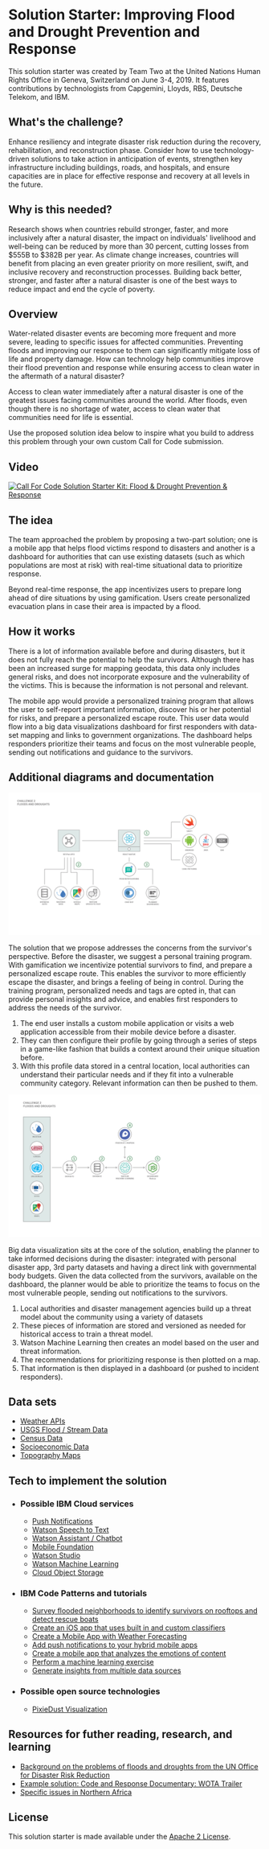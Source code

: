 # Solution Starter: Improving Flood and Drought Prevention and Response

This solution starter was created by Team Two at the United Nations Human Rights Office in Geneva, Switzerland on June 3-4, 2019. It features contributions by technologists from Capgemini, Lloyds, RBS, Deutsche Telekom, and IBM. 

## What's the challenge?

Enhance resiliency and integrate disaster risk reduction during the recovery, rehabilitation, and reconstruction phase. Consider how to use technology-driven solutions to take action in anticipation of events, strengthen key infrastructure including buildings, roads, and hospitals, and ensure capacities are in place for effective response and recovery at all levels in the future.

## Why is this needed?

Research shows when countries rebuild stronger, faster, and more inclusively after a natural disaster, the impact on individuals' livelihood and well-being can be reduced by more than 30 percent, cutting losses from $555B to $382B per year.  As climate change increases, countries will benefit from placing an even greater priority on more resilient, swift, and inclusive recovery and reconstruction processes. Building back better, stronger, and faster after a natural disaster is one of the best ways to reduce impact and end the cycle of poverty.

## Overview

Water-related disaster events are becoming more frequent and more severe, leading to specific issues for affected communities. Preventing floods and improving our response to them can significantly mitigate loss of life and property damage. How can technology help communities improve their flood prevention and response while ensuring access to clean water in the aftermath of a natural disaster?

Access to clean water immediately after a natural disaster is one of the greatest issues facing communities around the world.  After floods, even though there is no shortage of water, access to clean water that communities need for life is essential.

Use the proposed solution idea below to inspire what you build to address this problem through your own custom Call for Code submission.

## Video

[![Call For Code Solution Starter Kit: Flood & Drought Prevention & Response](https://img.youtube.com/vi/JQzkbc8sEjk/0.jpg)](https://www.youtube.com/watch?v=JQzkbc8sEjk)

## The idea

The team approached the problem by proposing a two-part solution; one is a mobile app that helps flood victims respond to disasters and another is a dashboard for authorities that can use existing datasets (such as which populations are most at risk) with real-time situational data to prioritize response.

Beyond real-time response, the app incentivizes users to prepare long ahead of dire situations by using gamification. Users create personalized evacuation plans in case their area is impacted by a flood.

## How it works

There is a lot of information available before and during disasters, but it does not fully reach the potential to help the survivors. Although there has been an increased surge for mapping geodata, this data only includes general risks, and does not incorporate exposure and the vulnerability of the victims. This is because the information is not personal and relevant.

The mobile app would provide a personalized training program that allows the user to self-report important information, discover his or her potential for risks, and prepare a personalized escape route. This user data would flow into a big data visualizations dashboard for first responders with data-set mapping and links to government organizations. The dashboard helps responders prioritize their teams and focus on the most vulnerable people, sending out notifications and guidance to the survivors.​

## Additional diagrams and documentation

![Challenge 2 Architecture 1](/images/Challenge_2_Architecture_1.png?raw=true "Challenge 2 Architecture 1")

The solution that we propose addresses the concerns from the survivor's perspective. Before the disaster, we suggest a personal training program. With gamification we incentivize potential survivors to find, and prepare a personalized escape route. This enables the survivor to more efficiently escape the disaster, and brings a feeling of being in control. During the training program, personalized needs and tags are opted in, that can provide personal insights and advice, and enables first responders to address the needs of the survivor.

1. The end user installs a custom mobile application or visits a web application accessible from their mobile device before a disaster.
2. They can then configure their profile by going through a series of steps in a game-like fashion that builds a context around their unique situation before.
3. With this profile data stored in a central location, local authorities can understand their particular needs and if they fit into a vulnerable community category. Relevant information can then be pushed to them.

![Challenge 2 Architecture 2](/images/Challenge_2_Architecture_2.png?raw=true "Challenge 2 Architecture 2")

Big data visualization sits at the core of the solution, enabling the planner to take informed decisions during the disaster: integrated with personal disaster app, 3rd party datasets and having a direct link with governmental body budgets. Given the data collected from the survivors, available on the dashboard, the planner would be able to prioritize the teams to focus on the most vulnerable people, sending out notifications to the survivors.

1. Local authorities and disaster management agencies build up a threat model about the community using a variety of datasets
1. These pieces of information are stored and versioned as needed for historical access to train a threat model.
1. Watson Machine Learning then creates an model based on the user and threat information.
1. The recommendations for prioritizing response is then plotted on a map.
1. That information is then displayed in a dashboard (or pushed to incident responders).

## Data sets

- [Weather APIs](https://callforcode.weather.com/register/)
- [USGS Flood / Stream Data](https://www.usgs.gov/products/data-and-tools/real-time-data/floods)
- [Census Data](https://www.census.gov/data.html)
- [Socioeconomic Data](https://sedac.ciesin.columbia.edu/)
- [Topography Maps](https://www.usgs.gov/products/maps/topo-maps)

## Tech to implement the solution

* ### Possible IBM Cloud services

  - [Push Notifications](https://www.ibm.com/cloud/push-notifications)
  - [Watson Speech to Text](https://cloud.ibm.com/catalog/services/speech-to-text)
  - [Watson Assistant / Chatbot](https://cloud.ibm.com/catalog/services/watson-assistant)
  - [Mobile Foundation](https://cloud.ibm.com/catalog/services/mobile-foundation)
  - [Watson Studio](https://cloud.ibm.com/catalog/services/watson-studio)
  - [Watson Machine Learning](https://cloud.ibm.com/catalog/services/machine-learning)
  - [Cloud Object Storage](https://cloud.ibm.com/catalog/services/cloud-object-storage)

* ### IBM Code Patterns and tutorials
  - [Survey flooded neighborhoods to identify survivors on rooftops and detect rescue boats](https://developer.ibm.com/tutorials/use-drones-after-floods-to-help-survivors-watson-visual-recognition/)
  - [Create an iOS app that uses built in and custom classifiers](https://developer.ibm.com/patterns/create-ios-app-uses-builtin-custom-classifiers/)
  - [Create a Mobile App with Weather Forecasting](https://developer.ibm.com/patterns/weather-forecasting-for-ios/)
  - [Add push notifications to your hybrid mobile apps](https://developer.ibm.com/patterns/tag-based-push-notifications-for-hybrid-mobile-applications/)
  - [Create a mobile app that analyzes the emotions of content](https://developer.ibm.com/patterns/tone-analyzer-for-ios/)
  - [Perform a machine learning exercise​](https://developer.ibm.com/patterns/perform-a-machine-learning-exercise/)
  - [Generate insights from multiple data sources](https://developer.ibm.com/patterns/generate-insights-from-multiple-data-sources-using-watson-studio/)

* ### Possible open source technologies
  - [PixieDust Visualization](https://github.com/pixiedust/pixiedust)

## Resources for futher reading, research, and learning
- [Background on the problems of floods and droughts from the UN Office for Disaster Risk Reduction](https://www.unisdr.org/archive/58108)
- [Example solution: Code and Response Documentary: WOTA Trailer](https://www.youtube.com/watch?v=20bknRt2jFQ)
- [Specific issues in Northern Africa](https://www.unocha.org/middle-east-and-north-africa-romena/egypt)

## License

This solution starter is made available under the [Apache 2 License](LICENSE).
